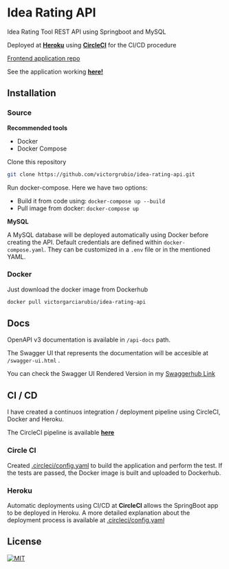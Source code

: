 ﻿# Idea Rating API

Idea Rating Tool REST API using Springboot and MySQL

Deployed at [**Heroku**](https://heroku.com) using [**CircleCI**](https://circleci.com) for the CI/CD procedure

[Frontend application repo](https://github.com/victorgrubio/idea-rating-frontend)

See the application working [**here!**](https://ecommerce-angular-app.victorgarciar.com)

## Installation

### Source

**Recommended tools**

- Docker
- Docker Compose

Clone this repository

```bash
git clone https://github.com/victorgrubio/idea-rating-api.git
```

Run docker-compose. Here we have two options:

- Build it from code using: `docker-compose up --build`
- Pull image from docker: `docker-compose up`

**MySQL**

A MySQL database will be deployed automatically using Docker before creating the API. Default credentials are defined
within `docker-compose.yaml`. They can be customized in a `.env` file or in the mentioned YAML.

### Docker

Just download the docker image from Dockerhub

```bash
docker pull victorgarciarubio/idea-rating-api
```

## Docs

OpenAPI v3 documentation is available in `/api-docs` path.

The Swagger UI that represents the documentation will be accesible at `/swagger-ui.html` .

You can check the Swagger UI Rendered Version in
my [Swaggerhub Link](https://app.swaggerhub.com/apis-docs/victorgarciar/swagger-backend_ecommerce_store_springboot/1.0.0)

## CI / CD

I have created a continuos integration / deployment pipeline using CircleCI, Docker and Heroku.

The CircleCI pipeline is available [**here**](https://app.circleci.com/pipelines/github/victorgrubio/idea-rating-api)

### Circle CI

Created [.circleci/config.yaml](.circleci/config.yaml) to build the application and perform the test. If the tests are
passed, the Docker image is built and uploaded to Dockerhub.

### Heroku

Automatic deployments using CI/CD at **CircleCI** allows the SpringBoot app to be deployed in Heroku. A more detailed
explanation about the deployment process is available at [.circleci/config.yaml](.circleci/config.yaml)

## License

[![MIT](https://img.shields.io/github/license/victorgrubio/backend-ecommerce-springboot) ](https://choosealicense.com/licenses/mit/)

